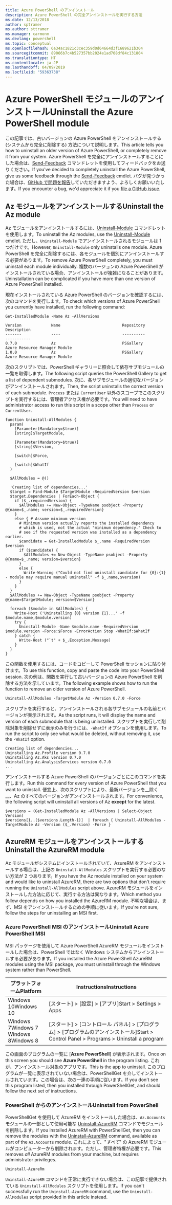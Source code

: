 ```yaml
---
title: Azure PowerShell のアンインストール
description: Azure PowerShell の完全アンインストールを実行する方法
ms.date: 12/13/2018
author: sptramer
ms.author: sttramer
ms.manager: carmonm
ms.devlang: powershell
ms.topic: conceptual
ms.openlocfilehash: 6a34ac1821c3cec359d0d64664d3f1689621b304
ms.sourcegitcommit: 89066b7c4b527357bb2024e1ad708df84c131804
ms.translationtype: HT
ms.contentlocale: ja-JP
ms.lasthandoff: 04/09/2019
ms.locfileid: "59363738"
---
```

# <a name="uninstall-the-azure-powershell-module"></a><span data-ttu-id="06cb5-103">Azure PowerShell モジュールのアンインストール</span><span class="sxs-lookup"><span data-stu-id="06cb5-103">Uninstall the Azure PowerShell module</span></span>

<span data-ttu-id="06cb5-104">この記事では、古いバージョンの Azure PowerShell をアンインストールする (システムから完全に削除する) 方法について説明します。</span><span class="sxs-lookup"><span data-stu-id="06cb5-104">This article tells you how to uninstall an older version of Azure PowerShell, or completely remove it from your system.</span></span> <span data-ttu-id="06cb5-105">Azure PowerShell を完全にアンインストールすることにした場合は、[Send-Feedback](/powershell/module/az.accounts/send-feedback) コマンドレットを使用してフィードバックをお送りください。</span><span class="sxs-lookup"><span data-stu-id="06cb5-105">If you've decided to completely uninstall the Azure PowerShell, give us some feedback through the [Send-Feedback](/powershell/module/az.accounts/send-feedback) cmdlet.</span></span>
<span data-ttu-id="06cb5-106">バグが見つかった場合は、[GitHub で問題を報告](https://github.com/azure/azure-powershell/issues)していただきますよう、よろしくお願いいたします。</span><span class="sxs-lookup"><span data-stu-id="06cb5-106">If you encounter a bug, we'd appreciate it if you [file a GitHub issue](https://github.com/azure/azure-powershell/issues).</span></span>

## <a name="uninstall-the-az-module"></a><span data-ttu-id="06cb5-107">Az モジュールをアンインストールする</span><span class="sxs-lookup"><span data-stu-id="06cb5-107">Uninstall the Az module</span></span>

<span data-ttu-id="06cb5-108">Az モジュールをアンインストールするには、[Uninstall-Module](/powershell/module/powershellget/uninstall-module) コマンドレットを使用します。</span><span class="sxs-lookup"><span data-stu-id="06cb5-108">To uninstall the Az modules, use the [Uninstall-Module](/powershell/module/powershellget/uninstall-module) cmdlet.</span></span> <span data-ttu-id="06cb5-109">ただし、`Uninstall-Module` でアンインストールされるモジュールは 1 つだけです。</span><span class="sxs-lookup"><span data-stu-id="06cb5-109">However, `Uninstall-Module` only uninstalls one module.</span></span> <span data-ttu-id="06cb5-110">Azure PowerShell を完全に削除するには、各モジュールを個別にアンインストールする必要があります。</span><span class="sxs-lookup"><span data-stu-id="06cb5-110">To remove Azure PowerShell completely, you must uninstall each module individually.</span></span> <span data-ttu-id="06cb5-111">複数のバージョンの Azure PowerShell がインストールされている場合、アンインストールが複雑になることがあります。</span><span class="sxs-lookup"><span data-stu-id="06cb5-111">Uninstallation can be complicated if you have more than one version of Azure PowerShell installed.</span></span>

<span data-ttu-id="06cb5-112">現在インストールされている Azure PowerShell のバージョンを確認するには、次のコマンドを実行します。</span><span class="sxs-lookup"><span data-stu-id="06cb5-112">To check which versions of Azure PowerShell you currently have installed, run the following command:</span></span>

```powershell-interactive
Get-InstalledModule -Name Az -AllVersions
```

```output
Version             Name                           Repository           Description
-------             ----                           ----------           -----------
0.7.0               Az                             PSGallery            Azure Resource Manager Module
1.0.0               Az                             PSGallery            Azure Resource Manager Module
```

<span data-ttu-id="06cb5-113">次のスクリプトでは、PowerShell ギャラリーに照会して依存サブモジュールの一覧を取得します。</span><span class="sxs-lookup"><span data-stu-id="06cb5-113">The following script queries the PowerShell Gallery to get a list of dependent submodules.</span></span> <span data-ttu-id="06cb5-114">次に、各サブモジュールの適切なバージョンがアンインストールされます。</span><span class="sxs-lookup"><span data-stu-id="06cb5-114">Then, the script uninstalls the correct version of each submodule.</span></span> <span data-ttu-id="06cb5-115">`Process` または `CurrentUser` 以外のスコープでこのスクリプトを実行するには、管理者アクセス権が必要です。</span><span class="sxs-lookup"><span data-stu-id="06cb5-115">You will need to have administrator access to run this script in a scope other than `Process` or `CurrentUser`.</span></span>

```powershell-interactive
function Uninstall-AllModules {
  param(
    [Parameter(Mandatory=$true)]
    [string]$TargetModule,

    [Parameter(Mandatory=$true)]
    [string]$Version,

    [switch]$Force,

    [switch]$WhatIf
  )
  
  $AllModules = @()
  
  'Creating list of dependencies...'
  $target = Find-Module $TargetModule -RequiredVersion $version
  $target.Dependencies | ForEach-Object {
    if ($_.requiredVersion) {
      $AllModules += New-Object -TypeName psobject -Property @{name=$_.name; version=$_.requiredVersion}
    }
    else { # Assume minimum version
      # Minimum version actually reports the installed dependency
      # which is used, not the actual "minimum dependency." Check to
      # see if the requested version was installed as a dependency earlier.
      $candidate = Get-InstalledModule $_.name -RequiredVersion $version
      if ($candidate) {
        $AllModules += New-Object -TypeName psobject -Property @{name=$_.name; version=$version}
      }
      else {
        Write-Warning ("Could not find uninstall candidate for {0}:{1} - module may require manual uninstall" -f $_.name,$version)
      }
    }
  }
  $AllModules += New-Object -TypeName psobject -Property @{name=$TargetModule; version=$Version}

  foreach ($module in $AllModules) {
    Write-Host ('Uninstalling {0} version {1}...' -f $module.name,$module.version)
    try {
      Uninstall-Module -Name $module.name -RequiredVersion $module.version -Force:$Force -ErrorAction Stop -WhatIf:$WhatIf
    } catch {
      Write-Host ("`t" + $_.Exception.Message)
    }
  }
}
```

<span data-ttu-id="06cb5-116">この関数を使用するには、コードをコピーして PowerShell セッションに貼り付けます。</span><span class="sxs-lookup"><span data-stu-id="06cb5-116">To use this function, copy and paste the code into your PowerShell session.</span></span> <span data-ttu-id="06cb5-117">次の例は、関数を実行して古いバージョンの Azure PowerShell を削除する方法を示しています。</span><span class="sxs-lookup"><span data-stu-id="06cb5-117">The following example shows how to run the function to remove an older version of Azure PowerShell.</span></span>

```powershell-interactive
Uninstall-AllModules -TargetModule Az -Version 0.7.0 -Force
```

<span data-ttu-id="06cb5-118">スクリプトを実行すると、アンインストールされる各サブモジュールの名前とバージョンが表示されます。</span><span class="sxs-lookup"><span data-stu-id="06cb5-118">As the script runs, it will display the name and version of each submodule that is being uninstalled.</span></span> <span data-ttu-id="06cb5-119">スクリプトを実行して削除対象を削除せずに表示のみを行うには、`-WhatIf` オプションを使用します。</span><span class="sxs-lookup"><span data-stu-id="06cb5-119">To run the script to only see what would be deleted, without removing it, use the `-WhatIf` option.</span></span>

```output
Creating list of dependencies...
Uninstalling Az.Profile version 0.7.0
Uninstalling Az.Aks version 0.7.0
Uninstalling Az.AnalysisServices version 0.7.0
...
```

<span data-ttu-id="06cb5-120">アンインストールする Azure PowerShell のバージョンごとにこのコマンドを実行します。</span><span class="sxs-lookup"><span data-stu-id="06cb5-120">Run this command for every version of Azure PowerShell that you want to uninstall.</span></span> <span data-ttu-id="06cb5-121">便宜上、次のスクリプトにより、最新バージョンを__除く__、Az のすべてのバージョンがアンインストールされます。</span><span class="sxs-lookup"><span data-stu-id="06cb5-121">For convenience, the following script will uninstall all versions of Az __except__ for the latest.</span></span>

```powershell-interactive
$versions = (Get-InstalledModule Az -AllVersions | Select-Object Version)
$versions[1..($versions.Length-1)]  | foreach { Uninstall-AllModules -TargetModule Az -Version ($_.Version) -Force }
```

## <a name="uninstall-the-azurerm-module"></a><span data-ttu-id="06cb5-122">AzureRM モジュールをアンインストールする</span><span class="sxs-lookup"><span data-stu-id="06cb5-122">Uninstall the AzureRM module</span></span>

<span data-ttu-id="06cb5-123">Az モジュールがシステムにインストールされていて、AzureRM をアンインストールする場合は、上記の `Uninstall-AllModules` スクリプトを実行する必要のない方法が 2 つあります。</span><span class="sxs-lookup"><span data-stu-id="06cb5-123">If you have the Az module installed on your system and would like to uninstall AzureRM, there are two options that don't require running the `Uninstall-AllModules` script above.</span></span> <span data-ttu-id="06cb5-124">AzureRM モジュールをインストールした方法に応じて、実行する方法は異なります。</span><span class="sxs-lookup"><span data-stu-id="06cb5-124">Which method you follow depends on how you installed the AzureRM module.</span></span>
<span data-ttu-id="06cb5-125">不明な場合は、まず、MSI をアンインストールするための手順に従います。</span><span class="sxs-lookup"><span data-stu-id="06cb5-125">If you're not sure, follow the steps for uninstalling an MSI first.</span></span>

### <a name="uninstall-azure-powershell-msi"></a><span data-ttu-id="06cb5-126">Azure PowerShell MSI のアンインストール</span><span class="sxs-lookup"><span data-stu-id="06cb5-126">Uninstall Azure PowerShell MSI</span></span>

<span data-ttu-id="06cb5-127">MSI パッケージを使用して Azure PowerShell AzureRM モジュールをインストールした場合は、PowerShell ではなく Windows システムからアンインストールする必要があります。</span><span class="sxs-lookup"><span data-stu-id="06cb5-127">If you installed the Azure PowerShell AzureRM modules using the MSI package, you must uninstall through the Windows system rather than PowerShell.</span></span>

| <span data-ttu-id="06cb5-128">プラットフォーム</span><span class="sxs-lookup"><span data-stu-id="06cb5-128">Platform</span></span> | <span data-ttu-id="06cb5-129">Instructions</span><span class="sxs-lookup"><span data-stu-id="06cb5-129">Instructions</span></span> |
|----------|--------------|
| <span data-ttu-id="06cb5-130">Windows 10</span><span class="sxs-lookup"><span data-stu-id="06cb5-130">Windows 10</span></span> | <span data-ttu-id="06cb5-131">[スタート] > [設定] > [アプリ]</span><span class="sxs-lookup"><span data-stu-id="06cb5-131">Start > Settings > Apps</span></span> |
| <span data-ttu-id="06cb5-132">Windows 7</span><span class="sxs-lookup"><span data-stu-id="06cb5-132">Windows 7</span></span> </br><span data-ttu-id="06cb5-133">Windows 8</span><span class="sxs-lookup"><span data-stu-id="06cb5-133">Windows 8</span></span> | <span data-ttu-id="06cb5-134">[スタート] > [コントロール パネル] > [プログラム] > [プログラムのアンインストール]</span><span class="sxs-lookup"><span data-stu-id="06cb5-134">Start > Control Panel > Programs > Uninstall a program</span></span> |

<span data-ttu-id="06cb5-135">この画面のプログラムの一覧に [__Azure PowerShell__] が表示されます。</span><span class="sxs-lookup"><span data-stu-id="06cb5-135">Once on this screen you should see __Azure PowerShell__ in the program listing.</span></span> <span data-ttu-id="06cb5-136">これが、アンインストール対象のアプリです。</span><span class="sxs-lookup"><span data-stu-id="06cb5-136">This is the app to uninstall.</span></span> <span data-ttu-id="06cb5-137">このプログラムが一覧に表示されていない場合は、PowerShellGet を介してインストールされています。この場合は、次の一連の手順に従います。</span><span class="sxs-lookup"><span data-stu-id="06cb5-137">If you don't see this program listed, then you installed through PowerShellGet, and should follow the next set of instructions.</span></span>

### <a name="uninstall-from-powershell"></a><span data-ttu-id="06cb5-138">PowerShell からのアンインストール</span><span class="sxs-lookup"><span data-stu-id="06cb5-138">Uninstall from PowerShell</span></span>

<span data-ttu-id="06cb5-139">PowerShellGet を使用して AzureRM をインストールした場合は、`Az.Accounts` モジュールの一部として使用可能な [Uninstall-AzureRM](/powershell/module/az.accounts/uninstall-azurerm) コマンドでモジュールを削除します。</span><span class="sxs-lookup"><span data-stu-id="06cb5-139">If you installed AzureRM with PowerShellGet, then you can remove the modules with the [Uninstall-AzureRM](/powershell/module/az.accounts/uninstall-azurerm) command, available as part of the `Az.Accounts` module.</span></span> <span data-ttu-id="06cb5-140">これによって、"_すべて_" の AzureRM モジュールがコンピューターから削除されます。ただし、管理者特権が必要です。</span><span class="sxs-lookup"><span data-stu-id="06cb5-140">This removes _all_ AzureRM modules from your machine, but requires administrator privileges.</span></span>

```powershell-interactive
Uninstall-AzureRm
```

<span data-ttu-id="06cb5-141">`Uninstall-AzureRM` コマンドを正常に実行できない場合は、この記事で提供されている `Uninstall-AllModules` スクリプトを使用します。</span><span class="sxs-lookup"><span data-stu-id="06cb5-141">If you can't successfully run the `Uninstall-AzureRM` command, use the `Uninstall-AllModules` script provided in this article instead.</span></span>